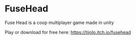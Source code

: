 # FuseHead

Fuse Head is a coop multiplayer game made in unity

Play or download for free here:
https://tijolo.itch.io/fusehead
